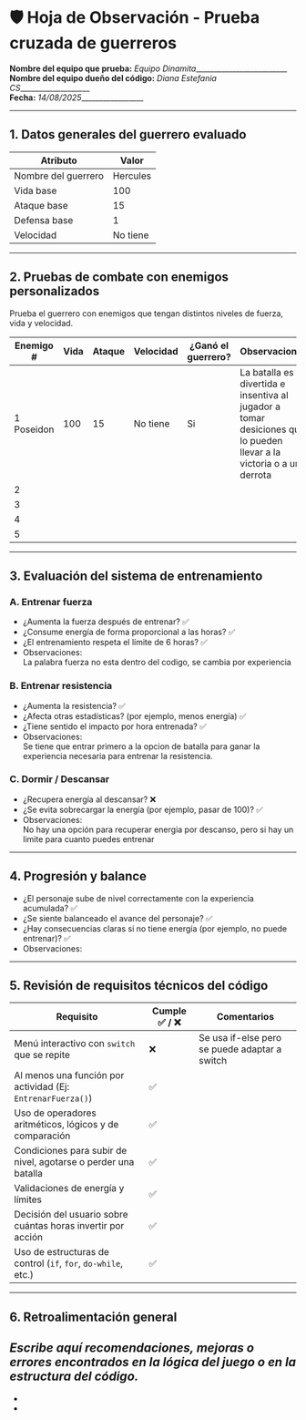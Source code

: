 # 🛡️ Hoja de Observación - Prueba cruzada de guerreros

**Nombre del equipo que prueba:** _Equipo Dinamita__________________________  
**Nombre del equipo dueño del código:** _Diana Estefania CS____________________  
**Fecha:** _14/08/2025__________________

---

## 1. Datos generales del guerrero evaluado

| Atributo        | Valor |
|-----------------|-------|
| Nombre del guerrero |Hercules|
| Vida base       |100    |
| Ataque base     |15     |
| Defensa base    |1      |
| Velocidad       |No tiene|

---

## 2. Pruebas de combate con enemigos personalizados

Prueba el guerrero con enemigos que tengan distintos niveles de fuerza, vida y velocidad.

| Enemigo # | Vida | Ataque | Velocidad | ¿Ganó el guerrero? | Observaciones |
|-----------|------|--------|-----------|---------------------|----------------|
| 1 Poseidon|100   |15      |No tiene   |Si                   |La batalla es divertida e insentiva al jugador a tomar desiciones que lo pueden llevar a la victoria o a una derrota|
| 2         |      |        |           |                     |                |
| 3         |      |        |           |                     |                |
| 4         |      |        |           |                     |                |
| 5         |      |        |           |                     |                |

---

## 3. Evaluación del sistema de entrenamiento

### A. Entrenar fuerza

- ¿Aumenta la fuerza después de entrenar? ✅ 
- ¿Consume energía de forma proporcional a las horas? ✅   
- ¿El entrenamiento respeta el límite de 6 horas? ✅   
- Observaciones:  
La palabra fuerza no esta dentro del codigo, se cambia por experiencia  

### B. Entrenar resistencia

- ¿Aumenta la resistencia? ✅   
- ¿Afecta otras estadísticas? (por ejemplo, menos energía) ✅  
- ¿Tiene sentido el impacto por hora entrenada? ✅ 
- Observaciones:  
  Se tiene que entrar primero a la opcion de batalla para ganar la experiencia necesaria para entrenar la resistencia.

### C. Dormir / Descansar

- ¿Recupera energía al descansar? ❌  
- ¿Se evita sobrecargar la energía (por ejemplo, pasar de 100)? ✅  
- Observaciones:  
  No hay una opción para recuperar energia por descanso, pero si hay un limite para cuanto puedes entrenar

---

## 4. Progresión y balance

- ¿El personaje sube de nivel correctamente con la experiencia acumulada? ✅ 
- ¿Se siente balanceado el avance del personaje? ✅ 
- ¿Hay consecuencias claras si no tiene energía (por ejemplo, no puede entrenar)? ✅   
- Observaciones:  

---

## 5. Revisión de requisitos técnicos del código

| Requisito                                                        | Cumple ✅ / ❌ | Comentarios |
|------------------------------------------------------------------|---------------|-------------|
| Menú interactivo con `switch` que se repite                     |      ❌        |Se usa if-else pero se puede adaptar a switch|
| Al menos una función por actividad (Ej: `EntrenarFuerza()`)     |      ✅        |             |
| Uso de operadores aritméticos, lógicos y de comparación         |      ✅        |             |
| Condiciones para subir de nivel, agotarse o perder una batalla |       ✅        |             |
| Validaciones de energía y límites                               |      ✅        |             |
| Decisión del usuario sobre cuántas horas invertir por acción   |       ✅        |             |
| Uso de estructuras de control (`if`, `for`, `do-while`, etc.)   |      ✅        |             |

---

## 6. Retroalimentación general

_Escribe aquí recomendaciones, mejoras o errores encontrados en la lógica del juego o en la estructura del código._  
-  
-  
-
